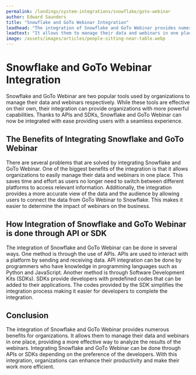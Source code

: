 ```yaml
---
permalink: /landings/system-integrations/snowflake/goto-webinar
author: Edward Saunders
title: "Snowflake and GoTo Webinar Integration"
leadhead: "The integration of Snowflake and GoTo Webinar provides numerous benefits for organizations"
leadtext: "It allows them to manage their data and webinars in one place, providing a more effective way to analyze the results of the webinars. Integrating Snowflake and GoTo Webinar can be done through APIs or SDKs depending on the preference of the developers. With this integration, organizations can enhance their productivity and make their work more efficient."
image: /assets/images/articles/people-sitting-near-table.webp
---
```

<div class="arttext">	<h1>Snowflake and GoTo Webinar Integration</h1>
	<p>Snowflake and GoTo Webinar are two popular tools used by organizations to manage their data and webinars respectively. While these tools are effective on their own, their integration can provide organizations with more powerful capabilities. Thanks to APIs and SDKs, Snowflake and GoTo Webinar can now be integrated with ease providing users with a seamless experience.</p>
	<h2>The Benefits of Integrating Snowflake and GoTo Webinar</h2>
	<p>There are several problems that are solved by integrating Snowflake and GoTo Webinar. One of the biggest benefits of the integration is that it allows organizations to easily manage their data and webinars in one place. This saves time and effort as users no longer need to switch between different platforms to access relevant information. Additionally, the integration provides a more accurate view of the data and the audience by allowing users to connect the data from GoTo Webinar to Snowflake. This makes it easier to determine the impact of webinars on the business.</p>
	<h2>How Integration of Snowflake and GoTo Webinar is done through API or SDK</h2>
	<p>The integration of Snowflake and GoTo Webinar can be done in several ways. One method is through the use of APIs. APIs are used to interact with a platform by sending and receiving data. API integration can be done by programmers who have knowledge in programming languages such as Python and JavaScript. Another method is through Software Development Kits (SDKs). SDKs provide developers with predefined codes that can be added to their applications. The codes provided by the SDK simplifies the integration process making it easier for developers to complete the integration.</p>
	<h2>Conclusion</h2>
	<p>The integration of Snowflake and GoTo Webinar provides numerous benefits for organizations. It allows them to manage their data and webinars in one place, providing a more effective way to analyze the results of the webinars. Integrating Snowflake and GoTo Webinar can be done through APIs or SDKs depending on the preference of the developers. With this integration, organizations can enhance their productivity and make their work more efficient.</p>
</div>